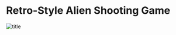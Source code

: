 # Retro-Style Alien Shooting Game
![title](https://raw.githubusercontent.com/jpritcha3-14/shooting-game-js/master/imgs/preview_title.png)
